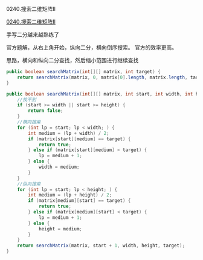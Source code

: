 0240.搜索二维矩阵II

[0240.搜索二维矩阵II](https://leetcode-cn.com/problems/search-a-2d-matrix-ii/)

手写二分越来越熟练了

官方题解，从右上角开始，纵向二分，横向倒序搜索。
官方的效率更高。



思路，横向和纵向二分查找，然后缩小范围进行继续查找

```java
public boolean searchMatrix(int[][] matrix, int target) {
    return searchMatrix(matrix, 0, matrix[0].length, matrix.length, target);
}

public boolean searchMatrix(int[][] matrix, int start, int width, int height, int target) {
    //找不到
    if (start >= width || start >= height) {
        return false;
    }
    //横向搜索
    for (int lp = start; lp < width; ) {
        int medium = (lp + width) / 2;
        if (matrix[start][medium] == target) {
            return true;
        } else if (matrix[start][medium] < target) {
            lp = medium + 1;
        } else {
            width = medium;
        }
    }
    //纵向搜索
    for (int lp = start; lp < height; ) {
        int medium = (lp + height) / 2;
        if (matrix[medium][start] == target) {
            return true;
        } else if (matrix[medium][start] < target) {
            lp = medium + 1;
        } else {
            height = medium;
        }
    }
    return searchMatrix(matrix, start + 1, width, height, target);
}
```

